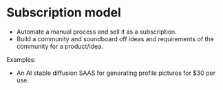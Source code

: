 # Subscription model

* Automate a manual process and sell it as a subscription.
* Build a community and soundboard off ideas and requirements of the
  community for a product/idea.


Examples:
* An AI stable diffusion SAAS for generating profile pictures for $30 per use.

